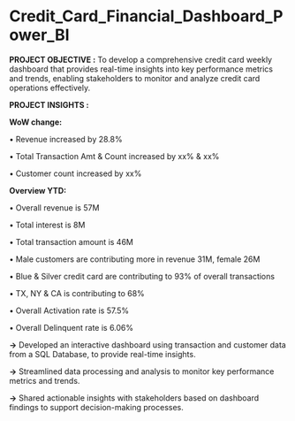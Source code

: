 # Credit_Card_Financial_Dashboard_Power_BI

**PROJECT OBJECTIVE :**
To develop a comprehensive credit card weekly dashboard that provides real-time insights into key performance metrics and trends, enabling stakeholders to monitor
and analyze credit card operations effectively.

**PROJECT INSIGHTS :**

**WoW change:** 

•	Revenue increased by 28.8%

•	Total Transaction Amt & Count increased by xx% & xx%

•	Customer count increased by xx%

**Overview YTD:**

•	Overall revenue is 57M

•	Total interest is 8M

•	Total transaction amount is 46M

•	Male customers are contributing more in revenue 31M, female 26M

•	Blue & Silver credit card are contributing to 93% of overall transactions

•	TX, NY & CA is contributing to 68%

•	Overall Activation rate is 57.5%

•	Overall Delinquent rate is 6.06%



**->** Developed an interactive dashboard using transaction and customer data from a SQL Database, to provide real-time insights.

**->** Streamlined data processing and analysis to monitor key performance metrics and trends.

**->** Shared actionable insights with stakeholders based on dashboard findings to support decision-making processes.
